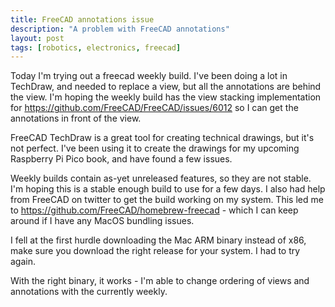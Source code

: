 ```yaml
---
title: FreeCAD annotations issue
description: "A problem with FreeCAD annotations"
layout: post
tags: [robotics, electronics, freecad]
---
```

Today I'm trying out a freecad weekly build. I've been doing a lot in TechDraw, and needed to replace a view, but all the annotations are behind the view. I'm hoping the weekly build has the view stacking implementation for <https://github.com/FreeCAD/FreeCAD/issues/6012> so I can get the annotations in front of the view.

FreeCAD TechDraw is a great tool for creating technical drawings, but it's not perfect. I've been using it to create the drawings for my upcoming Raspberry Pi Pico book, and have found a few issues.

Weekly builds contain as-yet unreleased features, so they are not stable. I'm hoping this is a stable enough build to use for a few days. I also had help from FreeCAD on twitter to get the build working on my system. This led me to <https://github.com/FreeCAD/homebrew-freecad> - which I can keep around if I have any MacOS bundling issues.

I fell at the first hurdle downloading the Mac ARM binary instead of x86, make sure you download the right release for your system. I had to try again.

With the right binary, it works - I'm able to change ordering of views and annotations with the currently weekly.

